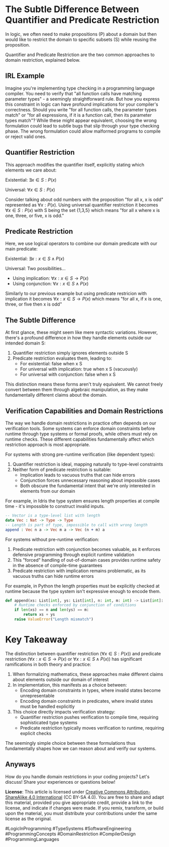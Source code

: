 # The Subtle Difference Between Quantifier and Predicate Restriction

In logic, we often need to make propositions (P) about a domain but then would like to restrict the domain to specific subsets (S) while reusing the proposition.

Quantifier and Predicate Restriction are the two common approaches to domain restriction, explained below.

## IRL Example
Imagine you're implementing type checking in a programming language compiler.
You need to verify that "all function calls have matching parameter types" - a seemingly straightforward rule.
But how you express this constraint in logic can have profound implications for your compiler's correctness.
Should you write "for all function calls, the parameter types match" or "for all expressions, if it is a function call, then its parameter types match"?
While these might appear equivalent, choosing the wrong formulation could lead to subtle bugs that slip through your type checking phase.
The wrong formulation could allow malformed programs to compile or reject valid ones.

## Quantifier Restriction
This approach modifies the quantifier itself, explicitly stating which elements we care about:

Existential: $\exists x \in S : P(x)$

Universal: $\forall x \in S : P(x)$

Consider talking about odd numbers with the proposition "for all x, x is odd" represented as $\forall x : P(x)$.
Using universal quantifier restriction
it becomes $\forall x \in S : P(x)$
with S being the set {1,3,5}
which means "for all x where x is one, three, or five, x is odd."

## Predicate Restriction
Here, we use logical operators to combine our domain predicate with our main predicate:

Existential: $\exists x : x \in S \wedge P(x)$

Universal: Two possibilities...
- Using implication: $\forall x : x \in S \rightarrow P(x)$
- Using conjunction: $\forall x : x \in S \wedge P(x)$

Similarly to our previous example but
using predicate restricion with implication
it becomes $\forall x : x \in S \rightarrow P(x)$
which means "for all x, if x is one, three, or five then x is odd"

## The Subtle Difference

At first glance, these might seem like mere syntactic variations. However, there's a profound difference in how they handle elements outside our intended domain S:

1. Quantifier restriction simply ignores elements outside S
2. Predicate restriction evaluates them, leading to:
   - For existential: false when x  S
   - For universal with implication: true when x  S (vacuously)
   - For universal with conjunction: false when x  S

This distinction means these forms aren't truly equivalent. We cannot freely convert between them through algebraic manipulation, as they make fundamentally different claims about the domain.

## Verification Capabilities and Domain Restrictions

The way we handle domain restrictions in practice often depends on our verification tools.
Some systems can enforce domain constraints before runtime through type systems or formal proofs, while others must rely on runtime checks.
These different capabilities fundamentally affect which restriction approach is most appropriate.

For systems with strong pre-runtime verification (like dependent types):
1. Quantifier restriction is ideal, mapping naturally to type-level constraints
2. Neither form of predicate restriction is suitable:
   - Implication leads to vacuous truths that can hide errors
   - Conjunction forces unnecessary reasoning about impossible cases
   - Both obscure the fundamental intent that we're only interested in elements from our domain

For example, in Idris the type system ensures length properties at compile time - it's impossible to construct invalid inputs.

```idris
-- Vector is a type-level list with length
data Vec : Nat -> Type -> Type
-- Length is part of type, impossible to call with wrong length
append : Vec n a -> Vec m a -> Vec (n + m) a
```

For systems without pre-runtime verification:
1. Predicate restriction with conjunction becomes valuable, as it enforces defensive programming through explicit runtime validation
2. This "forced" handling of out-of-domain cases provides runtime safety in the absence of compile-time guarantees
3. Predicate restriction with implication remains problematic, as its vacuous truths can hide runtime errors

For example, in Python the length properties must be explicitly checked at runtime because the type system isn't expressive enough to encode them.

```python
def append(xs: List[int], ys: List[int], n: int, m: int) -> List[int]:
    # Runtime checks enforced by conjunction of conditions
    if len(xs) == n and len(ys) == m:
        return xs + ys
    raise ValueError("Length mismatch")
```

# Key Takeaway

The distinction between quantifier restriction ($\forall x \in S : P(x))$ and predicate restriction ($\forall x : x \in S \rightarrow P(x)$ or $\forall x : x \in S \wedge P(x))$ has significant ramifications in both theory and practice:

1. When formalizing mathematics, these approaches make different claims about elements outside our domain of interest
2. In implementation, this manifests as a choice between:
   - Encoding domain constraints in types, where invalid states become unrepresentable
   - Encoding domain constraints in predicates, where invalid states must be handled explicitly
3. This choice directly impacts verification strategy:
   - Quantifier restriction pushes verification to compile time, requiring sophisticated type systems
   - Predicate restriction typically moves verification to runtime, requiring explicit checks

The seemingly simple choice between these formulations thus fundamentally shapes how we can reason about and verify our systems.

## Anyways

How do you handle domain restrictions in your coding projects?
Let's discuss!
Share your experiences or questions below!

**License**: This article is licensed under
[Creative Commons Attribution-ShareAlike 4.0 International](https://creativecommons.org/licenses/by-sa/4.0/)
(CC BY-SA 4.0). You are free to share and adapt this material, provided you
give appropriate credit, provide a link to the license, and indicate if changes
were made. If you remix, transform, or build upon the material, you must
distribute your contributions under the same license as the original.

#LogicInProgramming #TypeSystems #SoftwareEngineering #ProgrammingConcepts #DomainRestriction #CompilerDesign #ProgrammingLanguages
